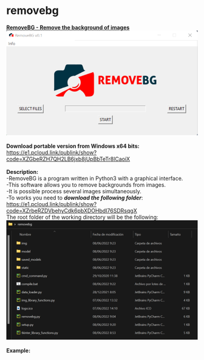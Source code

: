 # removebg
<b><u>RemoveBG - Remove the background of images</u></b>
<br>
![root_folder](https://github.com/xoseng/removebg/blob/main/img/cover.png?raw=true)
<br><br>
<b>Download portable version from Windows x64 bits:</b><br>
https://e1.pcloud.link/publink/show?code=XZGbeRZH7QH2LB6jxb8jUpBbTeTr8lCaoiX
<br><br><b>Description:</b><br>
-RemoveBG is a program written in Python3 with a graphical interface.<br>
-This software allows you to remove backgrounds from images.<br>
-It is possible process several images simultaneously.<br>
-To works you need to <b><i>download the following folder</i></b>:<br>
https://e1.pcloud.link/publink/show?code=XZrbeRZDVbehyCdk6pbXDOHbdI76SDRsqgX
<br>The root folder of the working directory will be the following:
![root_folder](https://github.com/xoseng/removebg/blob/main/img/cover2.png?raw=true)
<br><br><b>Example:</b>
